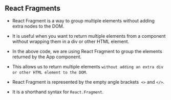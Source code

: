 ## React Fragments

- React Fragment is a way to group multiple elements without adding extra nodes to the DOM.

- It is useful when you want to return multiple elements from a component without wrapping them in a div or other HTML element.
  
- In the above code, we are using React Fragment to group the elements returned by the App component.
  
- This allows us to return multiple elements `without adding an extra div or other HTML element to the DOM`.

- React Fragment is represented by the empty angle brackets` <>` and `</>`.
 
- It is a shorthand syntax for `React.Fragment`.
